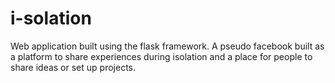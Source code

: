 # i-solation

Web application built using the flask framework. A pseudo facebook built as a platform to share experiences during isolation and a place for people to share ideas or set up projects.
